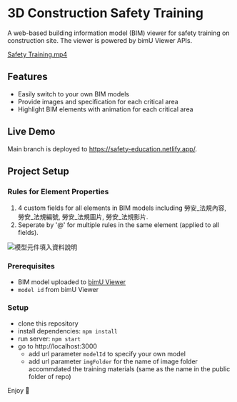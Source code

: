 <!-- # Table of contents

- [Description](#description)
- [Live Demo](#live-demo)
- [Prerequisites](#prerequisites)
- [Project Setup](#project-setup)
- [Thanks](#thanks)
- [Copyright and license](#copyright-and-license) -->
<!-- <img src="https://user-images.githubusercontent.com/119405090/218034217-39391de8-3ff6-430e-85fa-f850ab60ead1.mp4" width="100"/> -->
<!-- <video src="https://user-images.githubusercontent.com/119405090/218034217-39391de8-3ff6-430e-85fa-f850ab60ead1.mp4" width="50" controls="controls" muted="muted" playsinline="playsinline"></video> -->

# 3D Construction Safety Training
A web-based building information model (BIM) viewer for safety training on construction site. The viewer is powered by bimU Viewer APIs.

[Safety Training.mp4](https://user-images.githubusercontent.com/119405090/218034217-39391de8-3ff6-430e-85fa-f850ab60ead1.mp4)

## Features
- Easily switch to your own BIM models
- Provide images and specification for each critical area
- Highlight BIM elements with animation for each critical area

## Live Demo
Main branch is deployed to https://safety-education.netlify.app/.

## Project Setup

### Rules for Element Properties
1. 4 custom fields for all elements in BIM models including 勞安_法規內容, 勞安_法規編號, 勞安_法規圖片, 勞安_法規影片.
2. Seperate by '@' for multiple rules in the same element (applied to all fields).

![模型元件填入資料說明](https://user-images.githubusercontent.com/119405090/218041642-e19c1a92-b64b-4db2-adf9-91e41863ae35.png)

### Prerequisites
- BIM model uploaded to [bimU Viewer](https://viewer.bimu.io)
- `model id` from bimU Viewer

### Setup
- clone this repository
- install dependencies: `npm install`
- run server: `npm start`
- go to http://localhost:3000
    - add url parameter `modelId` to specify your own model
    - add url parameter `imgFolder` for the name of image folder accommdated the training materials (same as the name in the public folder of repo)

Enjoy :metal:

